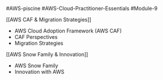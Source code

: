 #AWS-piscine #AWS-Cloud-Practitioner-Essentials #Module-9

[[AWS CAF & Migration Strategies]]
- AWS Cloud Adoption Framework (AWS CAF)
- CAF Perspectives
- Migration Strategies

[[AWS Snow Family & Innovation]]
- AWS Snow Family
- Innovation with AWS